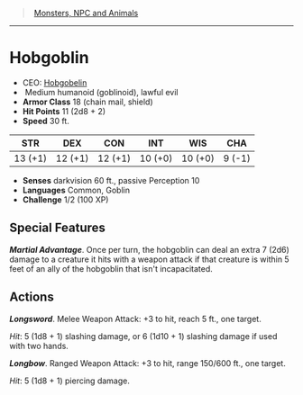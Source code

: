 ﻿---
!MonsterItem
Family: MonsterVO
Type: humanoid (goblinoid)
Size: Medium
Alignment: lawful evil
ArmorClass: 18 (chain mail, shield)
HitPoints: 11 (2d8 + 2)
Speed: 30 ft.
Strength: 13 (+1)
Dexterity: 12 (+1)
Constitution: 12 (+1)
Intelligence: 10 (+0)
Wisdom: 10 (+0)
Charisma: ' 9 (-1)'
Senses: darkvision 60 ft., passive Perception 10
Languages: Common, Goblin
Challenge: 1/2 (100 XP)
Id: monsters_vo.md#hobgoblin
ParentLink: monsters_vo.md#monsters-npc-and-animals
Name: Hobgoblin
ParentName: Monsters, NPC and Animals
NameLevel: 1
AltName: '[Hobgobelin](hd_monsters_hobgobelin.md)'
Attributes:
  Name: Hobgoblin
  Markdown: >+
    # <!--Name-->Hobgoblin<!--/Name-->


    - CEO: <!--AltName-->[Hobgobelin](hd_monsters_hobgobelin.md)<!--/AltName-->

    -  <!--Size-->Medium<!--/Size--> <!--Type-->humanoid (goblinoid)<!--/Type-->, <!--Alignment-->lawful evil<!--/Alignment-->

    - **Armor Class** <!--ArmorClass-->18 (chain mail, shield)<!--/ArmorClass-->

    - **Hit Points** <!--HitPoints-->11 (2d8 + 2)<!--/HitPoints-->

    - **Speed** <!--Speed-->30 ft.<!--/Speed-->


    |STR|DEX|CON|INT|WIS|CHA|

    |---|---|---|---|---|---|

    |<!--Strength-->13 (+1)<!--/Strength-->|<!--Dexterity-->12 (+1)<!--/Dexterity-->|<!--Constitution-->12 (+1)<!--/Constitution-->|<!--Intelligence-->10 (+0)<!--/Intelligence-->|<!--Wisdom-->10 (+0)<!--/Wisdom-->|<!--Charisma--> 9 (-1)<!--/Charisma-->|


    - **Senses** <!--Senses-->darkvision 60 ft., passive Perception 10<!--/Senses-->

    - **Languages** <!--Languages-->Common, Goblin<!--/Languages-->

    - **Challenge** <!--Challenge-->1/2 (100 XP)<!--/Challenge-->


    ## Special Features


    **_Martial Advantage_**. Once per turn, the hobgoblin can deal an extra 7 (2d6) damage to a creature it hits with a weapon attack if that creature is within 5 feet of an ally of the hobgoblin that isn't incapacitated.


    ## Actions


    **_Longsword_**. Melee Weapon Attack: +3 to hit, reach 5 ft., one target.


    _Hit_: 5 (1d8 + 1) slashing damage, or 6 (1d10 + 1) slashing damage if used with two hands.


    **_Longbow_**. Ranged Weapon Attack: +3 to hit, range 150/600 ft., one target.


    _Hit_: 5 (1d8 + 1) piercing damage.

  AltName: '[Hobgobelin](hd_monsters_hobgobelin.md)'
  Size: Medium
  Type: humanoid (goblinoid)
  Alignment: lawful evil
  ArmorClass: 18 (chain mail, shield)
  HitPoints: 11 (2d8 + 2)
  Speed: 30 ft.
  Strength: 13 (+1)
  Dexterity: 12 (+1)
  Constitution: 12 (+1)
  Intelligence: 10 (+0)
  Wisdom: 10 (+0)
  Charisma: ' 9 (-1)'
  Senses: darkvision 60 ft., passive Perception 10
  Languages: Common, Goblin
  Challenge: 1/2 (100 XP)
AttributesDictionary: >+
  Name: Hobgoblin

  Markdown: >+

    # <!--Name-->Hobgoblin<!--/Name-->





    - CEO: <!--AltName-->[Hobgobelin](hd_monsters_hobgobelin.md)<!--/AltName-->



    -  <!--Size-->Medium<!--/Size--> <!--Type-->humanoid (goblinoid)<!--/Type-->, <!--Alignment-->lawful evil<!--/Alignment-->



    - **Armor Class** <!--ArmorClass-->18 (chain mail, shield)<!--/ArmorClass-->



    - **Hit Points** <!--HitPoints-->11 (2d8 + 2)<!--/HitPoints-->



    - **Speed** <!--Speed-->30 ft.<!--/Speed-->





    |STR|DEX|CON|INT|WIS|CHA|



    |---|---|---|---|---|---|



    |<!--Strength-->13 (+1)<!--/Strength-->|<!--Dexterity-->12 (+1)<!--/Dexterity-->|<!--Constitution-->12 (+1)<!--/Constitution-->|<!--Intelligence-->10 (+0)<!--/Intelligence-->|<!--Wisdom-->10 (+0)<!--/Wisdom-->|<!--Charisma--> 9 (-1)<!--/Charisma-->|





    - **Senses** <!--Senses-->darkvision 60 ft., passive Perception 10<!--/Senses-->



    - **Languages** <!--Languages-->Common, Goblin<!--/Languages-->



    - **Challenge** <!--Challenge-->1/2 (100 XP)<!--/Challenge-->





    ## Special Features





    **_Martial Advantage_**. Once per turn, the hobgoblin can deal an extra 7 (2d6) damage to a creature it hits with a weapon attack if that creature is within 5 feet of an ally of the hobgoblin that isn't incapacitated.





    ## Actions





    **_Longsword_**. Melee Weapon Attack: +3 to hit, reach 5 ft., one target.





    _Hit_: 5 (1d8 + 1) slashing damage, or 6 (1d10 + 1) slashing damage if used with two hands.





    **_Longbow_**. Ranged Weapon Attack: +3 to hit, range 150/600 ft., one target.





    _Hit_: 5 (1d8 + 1) piercing damage.



  AltName: '[Hobgobelin](hd_monsters_hobgobelin.md)'

  Size: Medium

  Type: humanoid (goblinoid)

  Alignment: lawful evil

  ArmorClass: 18 (chain mail, shield)

  HitPoints: 11 (2d8 + 2)

  Speed: 30 ft.

  Strength: 13 (+1)

  Dexterity: 12 (+1)

  Constitution: 12 (+1)

  Intelligence: 10 (+0)

  Wisdom: 10 (+0)

  Charisma: ' 9 (-1)'

  Senses: darkvision 60 ft., passive Perception 10

  Languages: Common, Goblin

  Challenge: 1/2 (100 XP)

---
> [Monsters, NPC and Animals](srd_monsters.md)

---

# Hobgoblin

- CEO: [Hobgobelin](hd_monsters_hobgobelin.md)
-  Medium humanoid (goblinoid), lawful evil
- **Armor Class** 18 (chain mail, shield)
- **Hit Points** 11 (2d8 + 2)
- **Speed** 30 ft.

|STR|DEX|CON|INT|WIS|CHA|
|---|---|---|---|---|---|
|13 (+1)|12 (+1)|12 (+1)|10 (+0)|10 (+0)| 9 (-1)|

- **Senses** darkvision 60 ft., passive Perception 10
- **Languages** Common, Goblin
- **Challenge** 1/2 (100 XP)

## Special Features

**_Martial Advantage_**. Once per turn, the hobgoblin can deal an extra 7 (2d6) damage to a creature it hits with a weapon attack if that creature is within 5 feet of an ally of the hobgoblin that isn't incapacitated.

## Actions

**_Longsword_**. Melee Weapon Attack: +3 to hit, reach 5 ft., one target.

_Hit_: 5 (1d8 + 1) slashing damage, or 6 (1d10 + 1) slashing damage if used with two hands.

**_Longbow_**. Ranged Weapon Attack: +3 to hit, range 150/600 ft., one target.

_Hit_: 5 (1d8 + 1) piercing damage.

